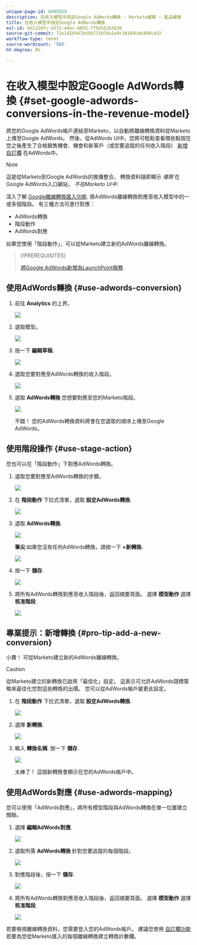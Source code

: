 ```yaml
---
unique-page-id: 6095029
description: 在收入模型中設定Google AdWords轉換 — Marketo檔案 — 產品檔案
title: 在收入模型中設定Google AdWords轉換
exl-id: dd1259fc-d3f2-44ec-8055-f75d55263b36
source-git-commit: 72e1d29347bd5b77107da1e9c30169cb6490c432
workflow-type: tm+mt
source-wordcount: '503'
ht-degree: 0%

---
```


# 在收入模型中設定Google AdWords轉換 {#set-google-adwords-conversions-in-the-revenue-model}

將您的Google AdWords帳戶連結至Marketo，以自動將離線轉換資料從Marketo上傳至Google AdWords。 然後，從AdWords UI中，您將可輕鬆查看哪些點按在您之後產生了合格銷售機會、機會和新客戶（或您要追蹤的任何收入階段） [新增自訂欄](https://support.google.com/adwords/answer/3073556) 在AdWords中。

>[!NOTE]
>
>這是從Marketo到Google AdWords的推播整合。 轉換資料隨即顯示 _僅限_ 在Google AdWords入口網站， _不在Marketo UI中_.

深入了解 [Google離線轉換匯入功能](https://support.google.com/adwords/answer/2998031?hl=en). 將AdWords離線轉換對應至收入模型中的一或多個階段。 有三種方法可進行對應：

* AdWords轉換
* 階段動作
* AdWords對應

如果您使用「階段動作」，可以從Marketo建立新的AdWords離線轉換。

>[!PREREQUISITES]
>
>[將Google AdWords新增為LaunchPoint服務](/help/marketo/product-docs/administration/additional-integrations/add-google-adwords-as-a-launchpoint-service.md)

## 使用AdWords轉換 {#use-adwords-conversion}

1. 前往 **Analytics** 的上界。

   ![](assets/image2015-2-23-18-3a9-3a34.png)

1. 選取模型。

   ![](assets/image2015-2-23-18-3a3-3a12.png)

1. 按一下 **編輯草稿**.

   ![](assets/image2015-3-10-15-3a3-3a20.png)

1. 選取您要對應至AdWords轉換的收入階段。

   ![](assets/image2015-2-26-16-3a40-3a2.png)

1. 選取 **AdWords轉換** 您想要對應至您的Marketo階段。

   ![](assets/image2015-2-26-16-3a46-3a15.png)

   不錯！ 您的AdWords轉換資料將會在您選取的順序上傳至Google AdWords。

## 使用階段操作 {#use-stage-action}

您也可以在「階段動作」下對應AdWords轉換。

1. 選取您要對應至AdWords轉換的步驟。

   ![](assets/image2015-2-26-16-3a40-3a2.png)

1. 在 **階段動作** 下拉式清單，選取 **設定AdWords轉換**.

   ![](assets/image2015-2-26-16-3a52-3a24.png)

1. 選取 **AdWords轉換**.

   ![](assets/image2015-2-26-16-3a54-3a47.png)

   **筆尖**:如果您沒有任何AdWords轉換，請按一下 **+新轉換**.

   ![](assets/image2015-2-26-21-3a22-3a10.png)

1. 按一下 **儲存**.

   ![](assets/image2015-2-26-16-3a56-3a2.png)

1. 將所有AdWords轉換對應至收入階段後，返回摘要頁面。 選擇 **模型動作** 選擇 **核准階段**.

   ![](assets/image2015-2-27-12-3a20-3a20.png)

## 專業提示：新增轉換 {#pro-tip-add-a-new-conversion}

小費！ 可從Marketo建立新的AdWords離線轉換。

>[!CAUTION]
>
>從Marketo建立的新轉換已啟用「最佳化」設定。 這表示可允許AdWords競標策略來最佳化您對這些轉換的出價。 您可以從AdWords帳戶變更此設定。

1. 在 **階段動作** 下拉式清單，選取 **設定AdWords轉換**.

   ![](assets/image2015-2-26-16-3a52-3a24.png)

1. 選擇 **新轉換**.

   ![](assets/image2015-2-26-21-3a22-3a10.png)

1. 輸入 **轉換名稱**. 按一下 **儲存**.

   ![](assets/image2015-2-26-21-3a24-3a7.png)

   太棒了！ 這個新轉換會顯示在您的AdWords帳戶中。

## 使用AdWords對應 {#use-adwords-mapping}

您可以使用「AdWords對應」，將所有模型階段與AdWords轉換在單一位置建立關聯。

1. 選擇 **編輯AdWords對應**.

   ![](assets/image2015-2-26-17-3a3-3a29.png)

1. 選取所需 **AdWords轉換** 針對您要追蹤的每個階段。

   ![](assets/image2015-2-26-17-3a6-3a15.png)

1. 對應階段後，按一下 **儲存**.

   ![](assets/image2015-2-26-17-3a7-3a48.png)

1. 將所有AdWords轉換對應至收入階段後，返回摘要頁面。 選擇 **模型動作** 選擇 **核准階段**.

   ![](assets/image2015-2-27-12-3a20-3a20.png)

若要檢視離線轉換資料，您需要登入您的AdWords帳戶。 建議您使用 [自訂欄功能](https://support.google.com/adwords/answer/3073556) 若要為您從Marketo匯入的每個離線轉換建立轉換計數欄。
